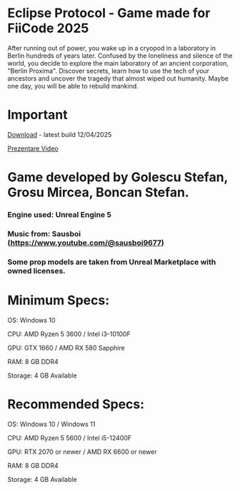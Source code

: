 # Eclipse Protocol - Game made for FiiCode 2025
After running out of power, you wake up in a cryopod in a laboratory in Berlin hundreds of years later. Confused by the loneliness and silence of the world,
you decide to explore the main laboratory of an ancient corporation, "Berlin Proxima".
Discover secrets, learn how to use the tech of your ancestors and uncover the tragedy that almost wiped out humanity. Maybe one day, you will be able to rebuild mankind.



# Important


[Download](https://drive.google.com/drive/folders/1qjhTsrQtSRHTAAzl_lj0SkfB77wmWheP?usp=sharing) - latest build 12/04/2025

[Prezentare Video](https://www.youtube.com/watch?v=vStx280WGR4)

# Game developed by Golescu Stefan, Grosu Mircea, Boncan Stefan.

### Engine used: Unreal Engine 5
### Music from: Sausboi (https://www.youtube.com/@sausboi9677)
### Some prop models are taken from Unreal Marketplace with owned licenses.



# Minimum Specs:

OS: Windows 10

CPU: AMD Ryzen 5 3600 / Intel i3-10100F

GPU: GTX 1660 / AMD RX 580 Sapphire

RAM: 8 GB DDR4

Storage: 4 GB Available



# Recommended Specs:

OS: Windows 10 / Windows 11

CPU: AMD Ryzen 5 5600 / Intel i5-12400F

GPU: RTX 2070 or newer / AMD RX 6600 or newer

RAM: 8 GB DDR4

Storage: 4 GB Available
